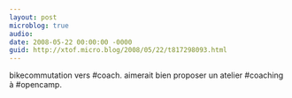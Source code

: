 ```yaml
---
layout: post
microblog: true
audio: 
date: 2008-05-22 00:00:00 -0000
guid: http://xtof.micro.blog/2008/05/22/t817298093.html
---
```

bikecommutation vers #coach. aimerait bien proposer un atelier #coaching à #opencamp.
